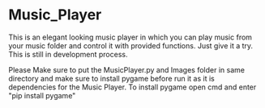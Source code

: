 # Music_Player
This is an elegant looking music player in which you can play music from your music folder and control it with provided functions. Just give it a try. This is still in development process.

Please Make sure to put the MusicPlayer.py and Images folder in same directory and make sure to install pygame before run it as it is dependencies for the Music Player.
To install pygame open cmd and enter "pip install pygame"
